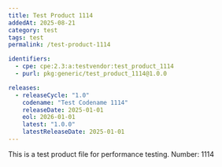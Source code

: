 ```yaml
---
title: Test Product 1114
addedAt: 2025-08-21
category: test
tags: test
permalink: /test-product-1114

identifiers:
  - cpe: cpe:2.3:a:testvendor:test_product_1114
  - purl: pkg:generic/test_product_1114@1.0.0

releases:
  - releaseCycle: "1.0"
    codename: "Test Codename 1114"
    releaseDate: 2025-01-01
    eol: 2026-01-01
    latest: "1.0.0"
    latestReleaseDate: 2025-01-01
---
```


This is a test product file for performance testing. Number: 1114
